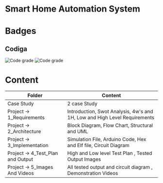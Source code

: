 

# Smart Home Automation System
# Badges

## Codiga

![Code grade](https://api.codiga.io/project/31664/status/svg) ![Code grade](https://api.codiga.io/project/31664/score/svg)


# Content

|Folder	|Content |
|---- |----|
|Case Study	|2 case Study |
|Project -> 1_Requirements |Introduction, Swot Analysis, 4w's and 1H, Low and High Level Requirements |
|Project -> 2_Architecture |Block Diagram, Flow Chart, Structural and UML |
|Project -> 3_Implementation |Simulation File, Arduino Code, Hex and Elf file, Circuit Diagram |
|Project -> 4_Test_Plan and Output |High and Low level Test Plan , Tested Output Images |
|Project -> 5_Images And Videos |All tested output and circuit diagram , Demonstration Videos |






